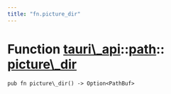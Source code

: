 ```yaml
---
title: "fn.picture_dir"
---
```


# Function [tauri\\\_api](/docs/api/rust/tauri\_api/../index.html)::​[path](/docs/api/rust/tauri\_api/index.html)::​[picture\\\_dir](/docs/api/rust/tauri\_api/)

    pub fn picture\_dir() -> Option<PathBuf>

      